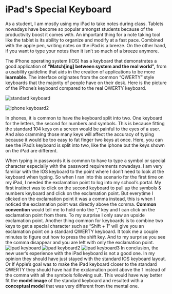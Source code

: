 # iPad's Special Keyboard

As a student, I am mostly using my iPad to take notes during class. Tablets nowadays have become so popular amongst students because of the productivity boost it comes with. An important thing for a note taking tool like the tablet is its ability to organize and modify at a fast pace. Combined with the apple pen, writing notes on the iPad is a breeze. On the other hand, if you want to type your notes then it isn’t so much of a breeze anymore. 

The iPhone operating system (IOS) has a keyboard that demonstrates a good application of **“Match[ing] between system and the real world”,** from a usability guideline that aids in the creation of applications to be more **learnable**. The interface originates from the common “QWERTY” style keyboards that the majority of people have on their desk. Here is the picture of the iPhone’s keyboard compared to the real QWERTY keyboard. 

![standard keyboard](/ux-portfolio-laile823/assets/qwerty.jpeg)

![iphone keyboard2](/ux-portfolio-laile823/assets/iphonekeyboard.jpeg)


In phones, it is common to have the keyboard split into two. One keyboard for the letters, the second for numbers and symbols. This is because fitting the standard 104 keys on a screen would be painful to the eyes of a user. And also cramming those many keys will affect the accuracy of typing because it would be too easy to fat finger two keys at once.  Here, you can see the iPad’s keyboard is split into two, like the iphone but the keys shown on the iPad are different. 

When typing in passwords it is common to have to type a symbol or special character especially with the password requirements nowadays. I am very familiar with the IOS keyboard to the point where I don’t need to look at the keyboard when typing. So when I ran into this scenario for the first time on my iPad, I needed the exclamation point to log into my school’s portal. My first instinct was to click on the second keyboard to pull up the symbols & numbers keyboard and click on the exclamation point. But everytime I clicked on the exclamation point it was a comma instead, this is when I noticed the exclamation point was directly above the comma. **Common convention** would tell me to hold onto the “,” key and I can click on the exclamation point from there. To my surprise I only saw an upside exclamation point. Another thing common for keyboards is to combine two keys to get a special character such as “Shift + 1” will give you an exclamation point on a standard QWERTY keyboard. It took me a couple minutes to figure out how to press the shift key. And to my surprise you see the comma disappear and you are left with only the exclamation point. 
![ipad keyboard](/ux-portfolio-laile823/assets/IMG_0188.jpeg)
![ipad keyboard2](/ux-portfolio-laile823/assets/IMG_0189.jpeg)
![ipad keyboard3](/ux-portfolio-laile823/assets/IMG_0190.jpeg)
In conclusion, the new user’s experience with the iPad keyboard is not a good one. In my opinion they should have just stayed with the standard IOS keyboard layout. Or If Apple’s goal was to make the iPad keyboard closer to the standard QWERTY they should have had the exclamation point above the 1 instead of the comma with all the symbols following suit. This would have way better fit the **model image** of the standard keyboard and resulted with a **conceptual model** that was very different from the mental one.








